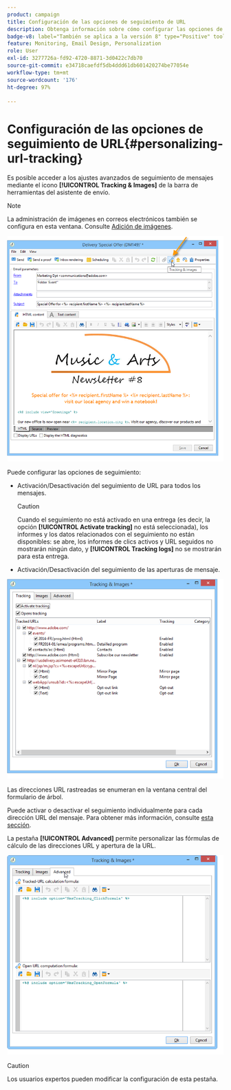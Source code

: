 ```yaml
---
product: campaign
title: Configuración de las opciones de seguimiento de URL
description: Obtenga información sobre cómo configurar las opciones de seguimiento de URL
badge-v8: label="También se aplica a la versión 8" type="Positive" tooltip="También se aplica a Campaign v8"
feature: Monitoring, Email Design, Personalization
role: User
exl-id: 3277726a-fd92-4720-8871-3d0422c7db70
source-git-commit: e34718caefdf5db4ddd61db601420274be77054e
workflow-type: tm+mt
source-wordcount: '176'
ht-degree: 97%

---
```


# Configuración de las opciones de seguimiento de URL{#personalizing-url-tracking}

Es posible acceder a los ajustes avanzados de seguimiento de mensajes mediante el icono **[!UICONTROL Tracking & Images]** de la barra de herramientas del asistente de envío.

>[!NOTE]
>
>La administración de imágenes en correos electrónicos también se configura en esta ventana. Consulte [Adición de imágenes](defining-the-email-content.md#adding-images).

![](assets/s_ncs_user_email_del_tracking_ico.png)

Puede configurar las opciones de seguimiento:

* Activación/Desactivación del seguimiento de URL para todos los mensajes.

  >[!CAUTION]
  >
  >Cuando el seguimiento no está activado en una entrega (es decir, la opción **[!UICONTROL Activate tracking]** no está seleccionada), los informes y los datos relacionados con el seguimiento no están disponibles: se abre, los informes de clics activos y URL seguidos no mostrarán ningún dato, y **[!UICONTROL Tracking logs]** no se mostrarán para esta entrega.

* Activación/Desactivación del seguimiento de las aperturas de mensaje.

![](assets/s_ncs_user_email_del_tracking_param.png)

Las direcciones URL rastreadas se enumeran en la ventana central del formulario de árbol.

Puede activar o desactivar el seguimiento individualmente para cada dirección URL del mensaje. Para obtener más información, consulte [esta sección](how-to-configure-tracked-links.md).

La pestaña **[!UICONTROL Advanced]** permite personalizar las fórmulas de cálculo de las direcciones URL y apertura de la URL.

![](assets/s_ncs_user_email_del_tracking_param_adv.png)

>[!CAUTION]
>
>Los usuarios expertos pueden modificar la configuración de esta pestaña.
